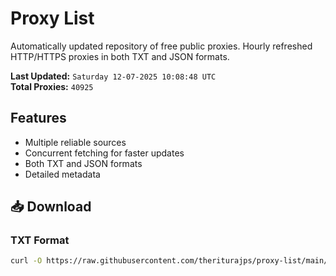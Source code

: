 # Proxy List

Automatically updated repository of free public proxies. Hourly refreshed HTTP/HTTPS proxies in both TXT and JSON formats.

**Last Updated:** `Saturday 12-07-2025 10:08:48 UTC`  
**Total Proxies:** `40925`

## Features
- Multiple reliable sources
- Concurrent fetching for faster updates
- Both TXT and JSON formats
- Detailed metadata

## 📥 Download

### TXT Format
```bash
curl -O https://raw.githubusercontent.com/theriturajps/proxy-list/main/proxies.txt